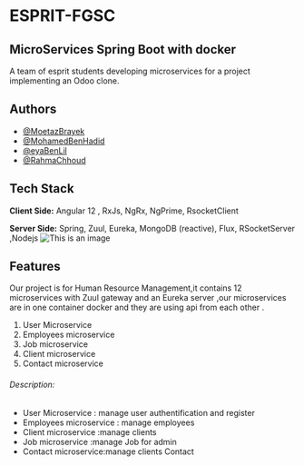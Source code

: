 # ESPRIT-FGSC 
## MicroServices Spring Boot with docker
A team of esprit students developing microservices for a project implementing an Odoo clone.
## Authors

- [@MoetazBrayek](https://www.github.com/MoetazBrayek)
- [@MohamedBenHadid](https://www.github.com/MedBenHadid)
- [@eyaBenLil](https://www.github.com/eya02)
- [@RahmaChhoud](https://www.github.com/rahmachhoud)

  
## Tech Stack

**Client Side:** Angular 12 , RxJs, NgRx, NgPrime, RsocketClient

**Server Side:** Spring, Zuul, Eureka, MongoDB (reactive), Flux, RSocketServer ,Nodejs
![This is an image](https://cdn-images-1.medium.com/max/800/1*oxaA7PahX1-zo956FYLHFA.jpeg)

  
## Features

Our project is for Human Resource Management,it  contains 12 microservices with Zuul gateway and an Eureka server ,our microservices are in one container docker and they are using api from each other .

1. User Microservice
2. Employees microservice
3. Job microservice
4. Client microservice
5. Contact microservice

###### Description:

- User Microservice : manage user authentification and register
- Employees microservice : manage employees 
- Client microservice :manage clients 
- Job microservice :manage Job for admin
- Contact microservice:manage clients Contact
